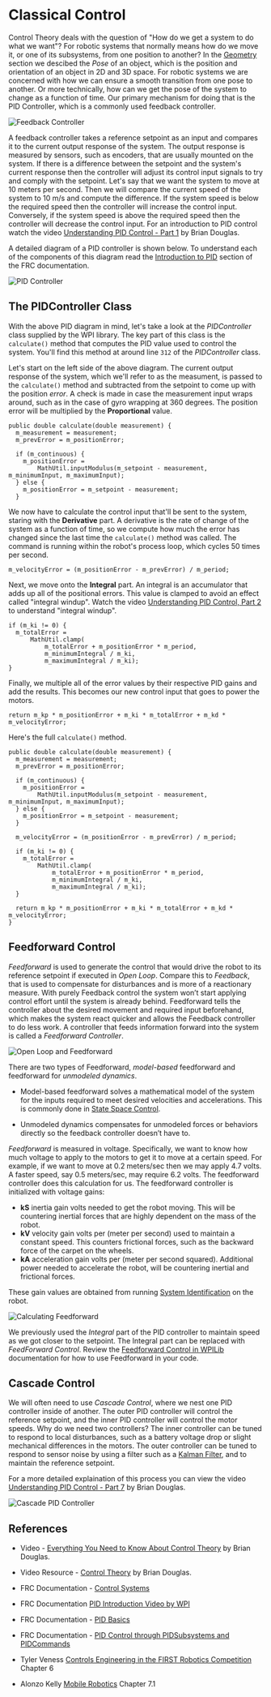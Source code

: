 # Classical Control
Control Theory deals with the question of "How do we get a system to do what we want"?  For robotic systems that normally means how do we move it, or one of its subsystems, from one position to another?  In the [Geometry](../Dynamics/geometry.md) section we descibed the *Pose* of an object, which is the position and orientation of an object in 2D and 3D space.  For robotic systems we are concerned with how we can ensure a smooth transition from one pose to another.  Or more technically, how can we get the pose of the system to change as a function of time. Our primary mechanism for doing that is the PID Controller, which is a commonly used feedback controller.  

![Feedback Controller](../../images/FRCControlSystems/FRCControlSystems.013.jpeg)

A feedback controller takes a reference setpoint as an input and compares it to the current output response of the system.  The output response is measured by sensors, such as encoders, that are usually mounted on the system.  If there is a difference between the setpoint and the system's current response then the controller will adjust its control input signals to try and comply with the setpoint.  Let's say that we want the system to move at 10 meters per second. Then we will compare the current speed of the system to 10 m/s and compute the difference.  If the system speed is below the required speed then the controller will increase the control input. Conversely, if the system speed is above the required speed then the controller will decrease the control input. For an introduction to PID control watch the video [Understanding PID Control - Part 1](https://www.youtube.com/watch?v=wkfEZmsQqiA&list=PLn8PRpmsu08pQBgjxYFXSsODEF3Jqmm-y&index=1&ab_channel=MATLAB) by Brian Douglas.

A detailed diagram of a PID controller is shown below.  To understand each of the components of this diagram read the [Introduction to PID](https://docs.wpilib.org/en/stable/docs/software/advanced-controls/introduction/introduction-to-pid.html) section of the FRC documentation.  

![PID Controller](../../images/FRCControlSystems/FRCControlSystems.004.jpeg)

## The PIDController Class
With the above PID diagram in mind, let's take a look at the *PIDController* class supplied by the WPI library.  The key part of this class is the `calculate()` method that computes the PID value used to control the system.  You'll find this method at around line `312` of the *PIDController* class.  

Let's start on the left side of the above diagram.  The current output response of the system, which we'll refer to as the measument, is passed to the `calculate()` method and subtracted from the setpoint to come up with the position *error*.  A check is made in case the measurement input wraps around, such as in the case of gyro wrapping at 360 degrees.  The position error will be multiplied by the **Proportional** value.

    public double calculate(double measurement) {
      m_measurement = measurement;
      m_prevError = m_positionError;

      if (m_continuous) {
        m_positionError =
            MathUtil.inputModulus(m_setpoint - measurement, m_minimumInput, m_maximumInput);
      } else {
        m_positionError = m_setpoint - measurement;
      }

We now have to calculate the control input that'll be sent to the system, staring with the **Derivative** part.  A derivative is the rate of change of the system as a function of time, so we compute how much the error has changed since the last time the `calculate()` method was called.  The command is running within the robot's process loop, which cycles 50 times per second.

    m_velocityError = (m_positionError - m_prevError) / m_period;

Next, we move onto the **Integral** part.  An integral is an accumulator that adds up all of the positional errors.  This value is clamped to avoid an effect called "integral windup".  Watch the video [Understanding PID Control, Part 2](https://www.youtube.com/watch?v=NVLXCwc8HzM&list=PLn8PRpmsu08pQBgjxYFXSsODEF3Jqmm-y&index=2&ab_channel=MATLAB) to understand "integral windup".

    if (m_ki != 0) {
      m_totalError =
          MathUtil.clamp(
              m_totalError + m_positionError * m_period,
              m_minimumIntegral / m_ki,
              m_maximumIntegral / m_ki);
    }

Finally, we multiple all of the error values by their respective PID gains and add the results.  This becomes our new control input that goes to power the motors.

    return m_kp * m_positionError + m_ki * m_totalError + m_kd * m_velocityError;

Here's the full `calculate()` method.

    public double calculate(double measurement) {
      m_measurement = measurement;
      m_prevError = m_positionError;

      if (m_continuous) {
        m_positionError =
            MathUtil.inputModulus(m_setpoint - measurement, m_minimumInput, m_maximumInput);
      } else {
        m_positionError = m_setpoint - measurement;
      }

      m_velocityError = (m_positionError - m_prevError) / m_period;

      if (m_ki != 0) {
        m_totalError =
            MathUtil.clamp(
                m_totalError + m_positionError * m_period,
                m_minimumIntegral / m_ki,
                m_maximumIntegral / m_ki);
      }

      return m_kp * m_positionError + m_ki * m_totalError + m_kd * m_velocityError;
    }

## <a name="feedforward"></a>Feedforward Control
<!-- Kelly 7.1.4.... -->
*Feedforward* is used to generate the control that would drive the robot to its reference setpoint if executed in *Open Loop*.  Compare this to *Feedback*, that is used to compensate for disturbances and is more of a reactionary measure.  With purely Feedback control the system won’t start applying control effort until the system is already behind. Feedforward tells the controller about the desired movement and required input beforehand, which makes the system react quicker and allows the Feedback controller to do less work. A controller that feeds information forward into the system is called a *Feedforward Controller*. 

![Open Loop and Feedforward](../../images/FRCControlSystems/FRCControlSystems.005.jpeg)

There are two types of Feedforward, *model-based* feedforward and feedforward for *unmodeled dynamics*. 

- Model-based feedforward solves a mathematical model of the system for the inputs required to meet desired velocities and accelerations.  This is commonly done in [State Space Control](stateSpaceControl.md).

- Unmodeled dynamics compensates for unmodeled forces or behaviors directly so the feedback controller doesn’t have to.

*Feedforward* is measured in voltage. Specifically, we want to know how much voltage to apply to the motors to get it to move at a certain speed.  For example, if we want to move at 0.2 meters/sec then we may apply 4.7 volts.  A faster speed, say 0.5 meters/sec, may require 6.2 volts. The feedforward controller does this calculation for us. The feedforward controller is initialized with voltage gains:

- **kS** inertia gain volts needed to get the robot moving.  This will be countering inertial forces that are highly dependent on the mass of the robot.
- **kV** velocity gain volts per (meter per second) used to maintain a constant speed.  This counters frictional forces, such as the backward force of the carpet on the wheels.
- **kA** acceleration gain volts per (meter per second squared).  Additional power needed to accelerate the robot, will be countering inertial and frictional forces.

These gain values are obtained from running [System Identification](../../Romi/Control/romiSystemId.md) on the robot.

![Calculating Feedforward](../../images/FRCDynamics/FRCDynamics.005.jpeg)

We previously used the *Integral* part of the PID controller to maintain speed as we got closer to the setpoint.  The Integral part can be replaced with *FeedForward Control*.  Review the [Feedforward Control in WPILib](https://docs.wpilib.org/en/stable/docs/software/advanced-controls/controllers/feedforward.html#feedforward-control-in-wpilib) documentation for how to use Feedforward in your code. 

## <a name="cascadeLoops"></a>Cascade Control
We will often need to use *Cascade Control*, where we nest one PID controller inside of another.  The outer PID controller will control the reference setpoint, and the inner PID controller will control the motor speeds. Why do we need two controllers?  The inner controller can be tuned to respond to local disturbances, such as a battery voltage drop or slight mechanical differences in the motors.  The outer controller can be tuned to respond to sensor noise by using a filter such as a [Kalman Filter](../OptimalEstimation/kalmanFilters.md), and to maintain the reference setpoint.

For a more detailed explaination of this process you can view the video [Understanding PID Control - Part 7](https://www.youtube.com/watch?v=tbgV6caAVcs&list=TLPQMTIxMTIwMjKi871mBFzs0A&index=1&ab_channel=MATLAB) by Brian Douglas.

![Cascade PID Controller](../../images/FRCControlSystems/FRCControlSystems.012.jpeg)

## References
- Video - [Everything You Need to Know About Control Theory](https://resourcium.org/journey/companion-resources-everything-you-need-know-about-control-theory) by Brian Douglas.

- Video Resource - [Control Theory](https://engineeringmedia.com/videos) by Brian Douglas.

- FRC Documentation - [Control Systems](https://docs.wpilib.org/en/stable/docs/software/advanced-controls/introduction/control-system-basics.html)

- FRC Documentation [PID Introduction Video by WPI](https://docs.wpilib.org/en/stable/docs/software/advanced-controls/introduction/pid-video.html)

- FRC Documentation - [PID Basics](https://docs.wpilib.org/en/stable/docs/software/advanced-controls/introduction/index.html)

- FRC Documentation - [PID Control through PIDSubsystems and PIDCommands](https://docs.wpilib.org/en/latest/docs/software/commandbased/pid-subsystems-commands.html#)

- Tyler Veness [Controls Engineering in the
FIRST Robotics Competition](https://file.tavsys.net/control/controls-engineering-in-frc.pdf) Chapter 6

- Alonzo Kelly [Mobile Robotics](https://www.cambridge.org/core/books/mobile-robotics/5BF238489F9BC337C0736432C87B3091) Chapter 7.1
